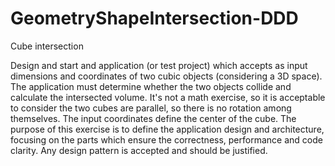 # GeometryShapeIntersection-DDD
Cube intersection


Design and start and application (or test project) which accepts as input dimensions and coordinates of two cubic objects (considering a 3D space). The application must determine whether the two objects collide and calculate the intersected volume.
It's not a math exercise, so it is acceptable to consider the two cubes are parallel, so there is no rotation among themselves.
The input coordinates define the center of the cube.
The purpose of this exercise is to define the application design and architecture, focusing on the parts which ensure the correctness, performance and code clarity. Any design pattern is accepted and should be justified.
